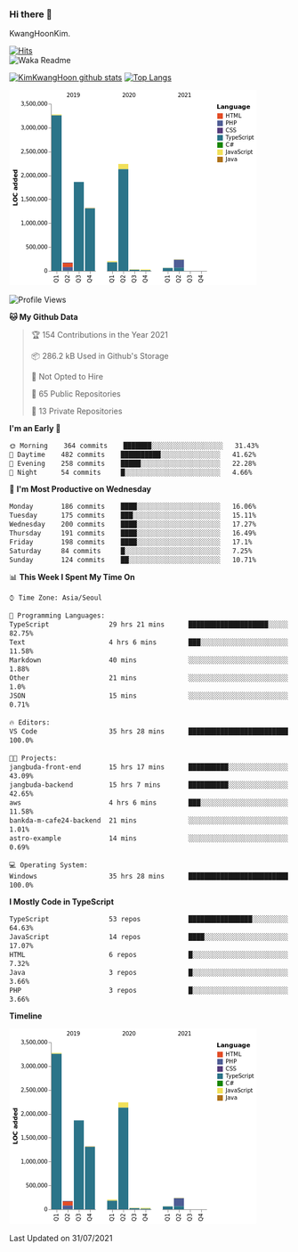 ### Hi there 👋

KwangHoonKim.

[![Hits](https://hits.seeyoufarm.com/api/count/incr/badge.svg?url=https%3A%2F%2Fgithub.com%2Frhkdgns95)](https://hits.seeyoufarm.com)  
![Waka Readme](https://github.com/rhkdgns95/rhkdgns95/workflows/Waka%20Readme/badge.svg)

[![KimKwangHoon github stats](https://github-readme-stats.vercel.app/api?username=rhkdgns95&show_icons=true)](https://github.com/rhkdgns95/github-readme-stats)   [![Top Langs](https://github-readme-stats.vercel.app/api/top-langs/?username=rhkdgns95&layout=compact)](https://github.com/rhkdgns95/github-readme-stats)   


![Chart not found](https://raw.githubusercontent.com/rhkdgns95/rhkdgns95/master/charts/bar_graph.png) 



<!--START_SECTION:waka-->
![Profile Views](http://img.shields.io/badge/Profile%20Views-2-blue)

**🐱 My Github Data** 

> 🏆 154 Contributions in the Year 2021
 > 
> 📦 286.2 kB Used in Github's Storage 
 > 
> 🚫 Not Opted to Hire
 > 
> 📜 65 Public Repositories 
 > 
> 🔑 13 Private Repositories  
 > 
**I'm an Early 🐤** 

```text
🌞 Morning    364 commits    ███████░░░░░░░░░░░░░░░░░░   31.43% 
🌆 Daytime    482 commits    ██████████░░░░░░░░░░░░░░░   41.62% 
🌃 Evening    258 commits    █████░░░░░░░░░░░░░░░░░░░░   22.28% 
🌙 Night      54 commits     █░░░░░░░░░░░░░░░░░░░░░░░░   4.66%

```
📅 **I'm Most Productive on Wednesday** 

```text
Monday       186 commits    ████░░░░░░░░░░░░░░░░░░░░░   16.06% 
Tuesday      175 commits    ███░░░░░░░░░░░░░░░░░░░░░░   15.11% 
Wednesday    200 commits    ████░░░░░░░░░░░░░░░░░░░░░   17.27% 
Thursday     191 commits    ████░░░░░░░░░░░░░░░░░░░░░   16.49% 
Friday       198 commits    ████░░░░░░░░░░░░░░░░░░░░░   17.1% 
Saturday     84 commits     █░░░░░░░░░░░░░░░░░░░░░░░░   7.25% 
Sunday       124 commits    ██░░░░░░░░░░░░░░░░░░░░░░░   10.71%

```


📊 **This Week I Spent My Time On** 

```text
⌚︎ Time Zone: Asia/Seoul

💬 Programming Languages: 
TypeScript               29 hrs 21 mins      ████████████████████░░░░░   82.75% 
Text                     4 hrs 6 mins        ███░░░░░░░░░░░░░░░░░░░░░░   11.58% 
Markdown                 40 mins             ░░░░░░░░░░░░░░░░░░░░░░░░░   1.88% 
Other                    21 mins             ░░░░░░░░░░░░░░░░░░░░░░░░░   1.0% 
JSON                     15 mins             ░░░░░░░░░░░░░░░░░░░░░░░░░   0.71%

🔥 Editors: 
VS Code                  35 hrs 28 mins      █████████████████████████   100.0%

🐱‍💻 Projects: 
jangbuda-front-end       15 hrs 17 mins      ██████████░░░░░░░░░░░░░░░   43.09% 
jangbuda-backend         15 hrs 7 mins       ██████████░░░░░░░░░░░░░░░   42.65% 
aws                      4 hrs 6 mins        ███░░░░░░░░░░░░░░░░░░░░░░   11.58% 
bankda-m-cafe24-backend  21 mins             ░░░░░░░░░░░░░░░░░░░░░░░░░   1.01% 
astro-example            14 mins             ░░░░░░░░░░░░░░░░░░░░░░░░░   0.69%

💻 Operating System: 
Windows                  35 hrs 28 mins      █████████████████████████   100.0%

```

**I Mostly Code in TypeScript** 

```text
TypeScript               53 repos            ████████████████░░░░░░░░░   64.63% 
JavaScript               14 repos            ████░░░░░░░░░░░░░░░░░░░░░   17.07% 
HTML                     6 repos             █░░░░░░░░░░░░░░░░░░░░░░░░   7.32% 
Java                     3 repos             █░░░░░░░░░░░░░░░░░░░░░░░░   3.66% 
PHP                      3 repos             █░░░░░░░░░░░░░░░░░░░░░░░░   3.66%

```


**Timeline**

![Chart not found](https://raw.githubusercontent.com/rhkdgns95/rhkdgns95/master/charts/bar_graph.png) 


 Last Updated on 31/07/2021
<!--END_SECTION:waka-->
